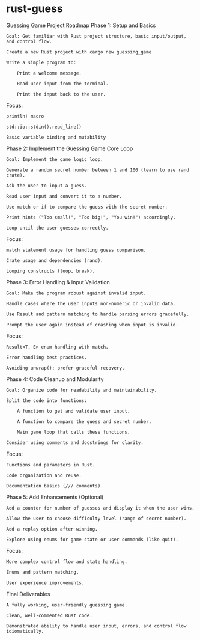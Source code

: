 # rust-guess

Guessing Game Project Roadmap
Phase 1: Setup and Basics

    Goal: Get familiar with Rust project structure, basic input/output, and control flow.

    Create a new Rust project with cargo new guessing_game

    Write a simple program to:

        Print a welcome message.

        Read user input from the terminal.

        Print the input back to the user.

Focus:

    println! macro

    std::io::stdin().read_line()

    Basic variable binding and mutability

Phase 2: Implement the Guessing Game Core Loop

    Goal: Implement the game logic loop.

    Generate a random secret number between 1 and 100 (learn to use rand crate).

    Ask the user to input a guess.

    Read user input and convert it to a number.

    Use match or if to compare the guess with the secret number.

    Print hints ("Too small!", "Too big!", "You win!") accordingly.

    Loop until the user guesses correctly.

Focus:

    match statement usage for handling guess comparison.

    Crate usage and dependencies (rand).

    Looping constructs (loop, break).

Phase 3: Error Handling & Input Validation

    Goal: Make the program robust against invalid input.

    Handle cases where the user inputs non-numeric or invalid data.

    Use Result and pattern matching to handle parsing errors gracefully.

    Prompt the user again instead of crashing when input is invalid.

Focus:

    Result<T, E> enum handling with match.

    Error handling best practices.

    Avoiding unwrap(); prefer graceful recovery.

Phase 4: Code Cleanup and Modularity

    Goal: Organize code for readability and maintainability.

    Split the code into functions:

        A function to get and validate user input.

        A function to compare the guess and secret number.

        Main game loop that calls these functions.

    Consider using comments and docstrings for clarity.

Focus:

    Functions and parameters in Rust.

    Code organization and reuse.

    Documentation basics (/// comments).

Phase 5: Add Enhancements (Optional)

    Add a counter for number of guesses and display it when the user wins.

    Allow the user to choose difficulty level (range of secret number).

    Add a replay option after winning.

    Explore using enums for game state or user commands (like quit).

Focus:

    More complex control flow and state handling.

    Enums and pattern matching.

    User experience improvements.

Final Deliverables

    A fully working, user-friendly guessing game.

    Clean, well-commented Rust code.

    Demonstrated ability to handle user input, errors, and control flow idiomatically.